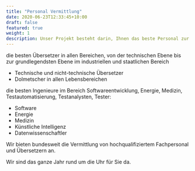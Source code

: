 ```yaml
---
title: "Personal Vermittlung"
date: 2020-06-23T12:33:45+10:00
draft: false
featured: true
weight: 1
description: Unser Projekt besteht darin, Ihnen das beste Personal zur Durchführung komplexer und vorrangiger Aufgaben zur Verfügung zu stellen.
---
```


die besten Übersetzer in allen Bereichen, von der technischen Ebene bis zur grundlegendsten Ebene im industriellen und staatlichen Bereich

- Technische und nicht-technische Übersetzer
- Dolmetscher in allen Lebensbereichen

die besten Ingenieure im Bereich Softwareentwicklung, Energie, Medizin, Testautomatisierung, Testanalysten, Tester:

- Software
- Energie
- Medizin
- Künstliche Intelligenz
- Datenwissenschaftler

Wir bieten bundesweit die Vermittlung von hochqualifiziertem Fachpersonal und Übersetzern an.

Wir sind das ganze Jahr rund um die Uhr für Sie da.